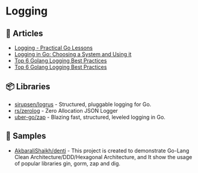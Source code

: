 # Logging

## 📕 Articles
- [Logging - Practical Go Lessons](https://www.practical-go-lessons.com/chap-31-logging)
- [Logging in Go: Choosing a System and Using it](https://www.honeybadger.io/blog/golang-logging/)
- [Top 6 Golang Logging Best Practices](https://qvault.io/golang/golang-logging-best-practices/)
- [Top 6 Golang Logging Best Practices](https://blog.boot.dev/golang/golang-logging-best-practices/)
## 📦 Libraries
- [sirupsen/logrus](https://github.com/sirupsen/logrus) - Structured, pluggable logging for Go.
- [rs/zerolog](https://github.com/rs/zerolog) - Zero Allocation JSON Logger
- [uber-go/zap](https://github.com/uber-go/zap) - Blazing fast, structured, leveled logging in Go.
## 🚀 Samples
- [AkbaraliShaikh/denti](https://github.com/AkbaraliShaikh/denti) - This project is created to demonstrate Go-Lang Clean Architecture/DDD/Hexagonal Architecture, and It show the usage of popular libraries gin, gorm, zap and dig.
